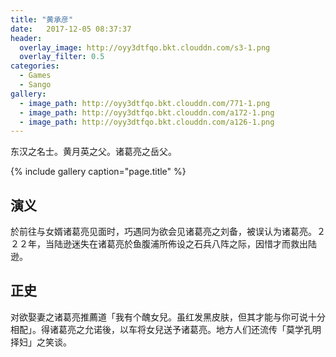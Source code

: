 ```yaml
---
title: "黄承彦"
date:   2017-12-05 08:37:37
header:
  overlay_image: http://oyy3dtfqo.bkt.clouddn.com/s3-1.png
  overlay_filter: 0.5
categories:
  - Games
  - Sango
gallery:
  - image_path: http://oyy3dtfqo.bkt.clouddn.com/771-1.png
  - image_path: http://oyy3dtfqo.bkt.clouddn.com/a172-1.png
  - image_path: http://oyy3dtfqo.bkt.clouddn.com/a126-1.png
---
```


东汉之名士。黄月英之父。诸葛亮之岳父。

{% include gallery caption="page.title" %}

## 演义

於前往与女婿诸葛亮见面时，巧遇同为欲会见诸葛亮之刘备，被误认为诸葛亮。２２２年，当陆逊迷失在诸葛亮於鱼腹浦所佈设之石兵八阵之际，因惜才而救出陆逊。

## 正史

对欲娶妻之诸葛亮推薦道「我有个醜女兒。虽红发黑皮肤，但其才能与你可说十分相配」。得诸葛亮之允诺後，以车将女兒送予诸葛亮。地方人们还流传「莫学孔明择妇」之笑谈。